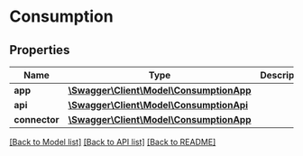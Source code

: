 # Consumption

## Properties
Name | Type | Description | Notes
------------ | ------------- | ------------- | -------------
**app** | [**\Swagger\Client\Model\ConsumptionApp**](ConsumptionApp.md) |  | 
**api** | [**\Swagger\Client\Model\ConsumptionApi**](ConsumptionApi.md) |  | 
**connector** | [**\Swagger\Client\Model\ConsumptionApp**](ConsumptionApp.md) |  | 

[[Back to Model list]](../../README.md#documentation-for-models) [[Back to API list]](../../README.md#documentation-for-api-endpoints) [[Back to README]](../../README.md)

